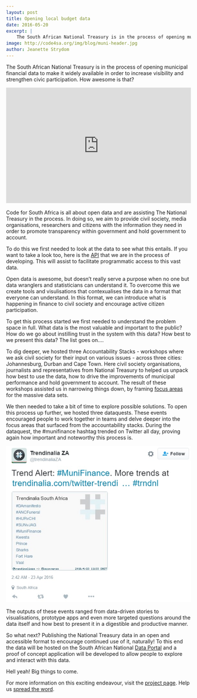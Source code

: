 ```yaml
---
layout: post
title: Opening local budget data
date: 2016-05-20
excerpt: |
    The South African National Treasury is in the process of opening municipal financial data to make it widely available in order to increase visibility and strengthen civic participation. How awesome is that?
image: http://code4sa.org/img/blog/muni-header.jpg
author: Jeanette Strydom
---
```


The South African National Treasury is in the process of opening municipal financial data to make it widely available in order to increase visibility and strengthen civic participation. How awesome is that?

<p class="text-center">
    <iframe width="100%" height="315" src="https://www.youtube.com/embed/HYfLQg4-kVs" frameborder="0" allowfullscreen></iframe>
</p>

Code for South Africa is all about open data and are assisting The National Treasury in the process. In doing so, we aim to provide civil society, media organisations, researchers and citizens with the information  they need in order to promote transparency within government and hold government to account.

To do this we first needed to look at the data to see what this entails. If you want to take a look too, here is the [API](https://data.municipalmoney.org.za/) that we are in the process of developing. This will assist to facilitate programmatic access to this vast data.


Open data is awesome, but doesn’t really serve a purpose when no one but data wranglers and statisticians can understand it. To overcome this we create tools and visulisations that contexualises the data in a format that everyone can understand. In this format, we can introduce what is happening in finance to civil society and encourage active citizen participation. 

To get this process started we first needed to understand the problem space in full.
What data is the most valuable and important to the public?
How do we go about instilling trust in the system with this data?
How best to we present this data?
The list goes on….

To dig deeper, we hosted three Accountability Stacks - workshops where we ask civil society for their input on various issues - across three cities: Johannesburg, Durban and Cape Town. Here civil society organisations, journalists and representatives from National Treasury to helped us unpack how best to use the data, how to drive the improvements of municipal performance and hold government to account. The result of these workshops assisted us in narrowing things down, by framing [focus areas](https://docs.google.com/document/d/1EeWeyozSs66HY2a1V-HjwT4_QvTUPLzq2wrn2a-sI0E/edit?ts=5714c567) for the massive data sets.

We then needed to take a bit of time to explore possible solutions. To open this process up further, we hosted three dataquests. These events encouraged people to work together in teams and delve deeper into the focus areas that surfaced from the accountability stacks. During the dataquest, the #munifinance hashtag trended on Twitter all day, proving again how important and noteworthy this process is.

<img src="/img/blog/muni-finance-trend-alert.jpg">

The outputs of these events ranged from data-driven stories to visualisations, prototype apps and even more targeted questions around the data itself and how best to present it in a digestible and productive manner.

So what  next?
Publishing the National Treasury data in an open and accessible format to encourage continued use of it, naturally! To this end the data will be hosted on the South African National [Data Portal](http://data.gov.za) and a proof of concept application will be developed to allow people to explore and interact with this data.

Hell yeah! Big things to come.

For more information on this exciting endeavour, visit the [project page](http://code4sa.org/municipal-finance.html). 
Help us [spread the word](https://twitter.com/intent/tweet?text=@Code4SA%20and%20National%20Treasury%20are%20working%20to%20release%20Municipal%20Finance%20Data.%20Read%20more%20here).
